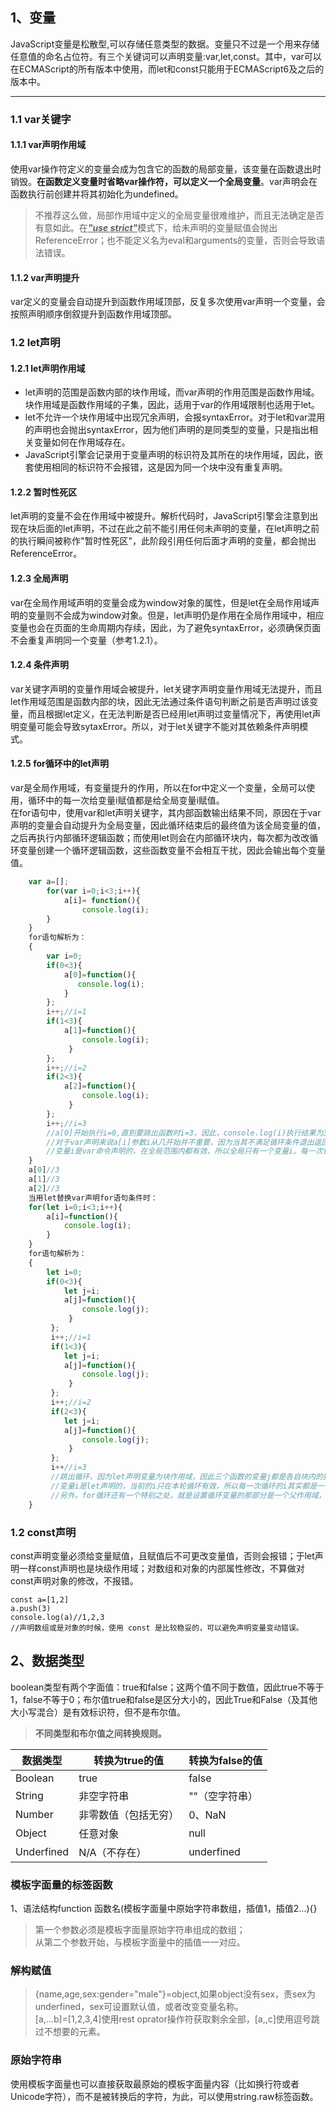 ## 1、变量
JavaScript变量是松散型,可以存储任意类型的数据。变量只不过是一个用来存储任意值的命名占位符。有三个关键词可以声明变量:var,let,const。其中，var可以在ECMAScript的所有版本中使用，而let和const只能用于ECMAScript6及之后的版本中。
***
### 1.1 var关键字
#### 1.1.1 var声明作用域
使用var操作符定义的变量会成为包含它的函数的局部变量，该变量在函数退出时销毁。**在函数定义变量时省略var操作符，可以定义一个全局变量**。var声明会在函数执行前创建并将其初始化为undefined。
> 不推荐这么做，局部作用域中定义的全局变量很难维护，而且无法确定是否有意如此。在<u>***"use strict"***</u>模式下，给未声明的变量赋值会抛出ReferenceError；也不能定义名为eval和arguments的变量，否则会导致语法错误。
#### 1.1.2 var声明提升
var定义的变量会自动提升到函数作用域顶部，反复多次使用var声明一个变量，会按照声明顺序倒叙提升到函数作用域顶部。
### 1.2 let声明
#### 1.2.1 let声明作用域
* let声明的范围是函数内部的块作用域，而var声明的作用范围是函数作用域。块作用域是函数作用域的子集，因此，适用于var的作用域限制也适用于let。
* let不允许一个块作用域中出现冗余声明，会报syntaxError。对于let和var混用的声明也会抛出syntaxError，因为他们声明的是同类型的变量，只是指出相关变量如何在作用域存在。
* JavaScript引擎会记录用于变量声明的标识符及其所在的块作用域，因此，嵌套使用相同的标识符不会报错，这是因为同一个块中没有重复声明。
#### 1.2.2 暂时性死区
let声明的变量不会在作用域中被提升。解析代码时，JavaScript引擎会注意到出现在块后面的let声明，不过在此之前不能引用任何未声明的变量，在let声明之前的执行瞬间被称作"暂时性死区"，此阶段引用任何后面才声明的变量，都会抛出ReferenceError。
#### 1.2.3 全局声明
var在全局作用域声明的变量会成为window对象的属性，但是let在全局作用域声明的变量则不会成为window对象。但是，let声明仍是作用在全局作用域中，相应变量也会在页面的生命周期内存续，因此，为了避免syntaxError，必须确保页面不会重复声明同一个变量（参考1.2.1）。
#### 1.2.4 条件声明
var关键字声明的变量作用域会被提升，let关键字声明变量作用域无法提升，而且let作用域范围是函数内部的块，因此无法通过条件语句判断之前是否声明过该变量，而且根据let定义，在无法判断是否已经用let声明过变量情况下，再使用let声明变量可能会导致sytaxError。所以，对于let关键字不能对其依赖条件声明模式。
#### 1.2.5 for循环中的let声明
var是全局作用域，有变量提升的作用，所以在for中定义一个变量，全局可以使用，循环中的每一次给变量i赋值都是给全局变量i赋值。   
在for语句中，使用var和let声明关键字，其内部函数输出结果不同，原因在于var声明的变量会自动提升为全局变量，因此循环结束后的最终值为该全局变量的值，之后再执行内部循环逻辑函数；而使用let则会在内部循环块内，每次都为改改循环变量创建一个循环逻辑函数，这些函数变量不会相互干扰，因此会输出每个变量值。
```javascript    
    var a=[];
        for(var i=0;i<3;i++){
            a[i]= function(){
                console.log(i);
        }    
    }
    for语句解析为：
    {
        var i=0;
        if(0<3){
            a[0]=function(){
               console.log(i);
            }
        };
        i++;//i=1
        if(1<3){
            a[1]=function(){
                console.log(i);
             }
        };
        i++;//i=2
        if(2<3){
            a[2]=function(){
                console.log(i);
             }
        };
        i++;//i=3
        //a[0]开始执行i=0,直到要跳出函数时i=3，因此，console.log(i)执行结果为3。   
        //对于var声明来说a[i]参数i从几开始并不重要，因为当其不满足循环条件退出返回结果时i都等于3，因此其函数主体console.log(i)都为3。
        //变量i是var命令声明的，在全局范围内都有效，所以全局只有一个变量i。每一次循环，变量i的值都会发生改变，而循环内被赋给数组a的函数内部的console.log(i)，里面的i指向的就是全局的i。也就是说，所有数组a的成员里面的i，指向的都是同一个i，导致运行时输出的是最后一轮的i的值，也就是 10。
    }    
    a[0]//3
    a[1]//3
    a[2]//3
    当用let替换var声明for语句条件时：
    for(let i=0;i<3;i++){
        a[i]=function(){
            console.log(i);
        }
    }
    for语句解析为：
    {
        let i=0;
        if(0<3){
            let j=i;
            a[j]=function(){
                console.log(j);
             }
         };
         i++;//i=1
         if(1<3){
            let j=i;
            a[j]=function(){
                console.log(j);
             }
         };
         i++;//i=2
         if(2<3){
            let j=i;
            a[j]=function(){
                console.log(j);
             }
         };
         i++//i=3
         //跳出循环，因为let声明变量为块作用域，因此三个函数的变量j都是各自块内的独立的变量，互不干扰。
         //变量i是let声明的，当前的i只在本轮循环有效，所以每一次循环的i其实都是一个新的变量，所以最后输出的是6。你可能会问，如果每一轮循环的变量i都是重新声明的，那它怎么知道上一轮///循环的值，从而计算出本轮循环的值？这是因为JavaScript引擎内部会记住上一轮循环的值，初始化本轮的变量i时，就在上一轮循环的基础上进行计算。
         //另外，for循环还有一个特别之处，就是设置循环变量的那部分是一个父作用域，而循环体内部是一个单独的子作用域。
    }
```
<u></u>
### 1.2 const声明   
const声明变量必须给变量赋值，且赋值后不可更改变量值，否则会报错；于let声明一样const声明也是块级作用域；对数组和对象的内部属性修改，不算做对const声明对象的修改，不报错。
```
const a=[1,2]
a.push(3)
console.log(a)//1,2,3
//声明数组或是对象的时候，使用 const 是比较稳妥的，可以避免声明变量变动错误。
```
<u></u>
## 2、数据类型
boolean类型有两个字面值：true和false；这两个值不同于数值，因此true不等于1，false不等于0；布尔值true和false是区分大小的，因此True和False（及其他大小写混合）是有效标识符，但不是布尔值。   
> **不同类型和布尔值之间转换规则。**                           

|   数据类型   |   转换为true的值   |   转换为false的值   |
|   -------   |   --------------   |   --------------   |
|   Boolean   |        true        |        false       |
|   String    |      非空字符串     |    ""（空字符串）  |
|   Number    | 非零数值（包括无穷）|        0、NaN      |
|   Object    |      任意对象      |        null         |
|Underfined   |  N/A（不存在）    |      underfined     |
### 模板字面量的标签函数
1、语法结构function 函数名(模板字面量中原始字符串数组，插值1，插值2...){}   
> 第一个参数必须是模板字面量原始字符串组成的数组；   
> 从第二个参数开始，与模板字面量中的插值一一对应。   
### 解构赋值
> {name,age,sex:gender="male"}=object,如果object没有sex，责sex为underfined，sex可设置默认值，或者改变变量名称。   
> [a,...b]=[1,2,3,4]使用rest oprator操作符获取剩余全部，[a,,c]使用逗号跳过不想要的元素。

### 原始字符串   
使用模板字面量也可以直接获取最原始的模板字面量内容（比如换行符或者Unicode字符），而不是被转换后的字符，为此，可以使用string.raw标签函数。
